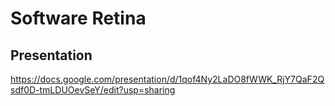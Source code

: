 # Software Retina

## Presentation

https://docs.google.com/presentation/d/1qof4Ny2LaDO8fWWK_RjY7QaF2Qsdf0D-tmLDUOevSeY/edit?usp=sharing
